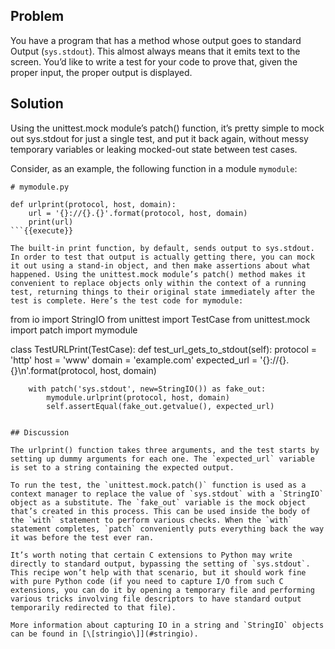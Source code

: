 ## Problem

You have a program that has a method whose output goes to standard Output (`sys.stdout`). This almost always means that it emits text to the screen. You’d like to write a test for your code to prove that, given the proper input, the proper output is displayed.

## Solution

Using the unittest.mock module’s patch() function, it’s pretty simple to mock out sys.stdout for just a single test, and put it back again, without messy temporary variables or leaking mocked-out state between test cases.

Consider, as an example, the following function in a module `mymodule`:

```
# mymodule.py

def urlprint(protocol, host, domain):
    url = '{}://{}.{}'.format(protocol, host, domain)
    print(url)
```{{execute}}

The built-in print function, by default, sends output to sys.stdout. In order to test that output is actually getting there, you can mock it out using a stand-in object, and then make assertions about what happened. Using the unittest.mock module’s patch() method makes it convenient to replace objects only within the context of a running test, returning things to their original state immediately after the test is complete. Here’s the test code for mymodule:

```
from io import StringIO
from unittest import TestCase
from unittest.mock import patch
import mymodule

class TestURLPrint(TestCase):
    def test_url_gets_to_stdout(self):
        protocol = 'http'
        host = 'www'
        domain = 'example.com'
        expected_url = '{}://{}.{}\n'.format(protocol, host, domain)

        with patch('sys.stdout', new=StringIO()) as fake_out:
            mymodule.urlprint(protocol, host, domain)
            self.assertEqual(fake_out.getvalue(), expected_url)
```{{execute}}

## Discussion

The urlprint() function takes three arguments, and the test starts by setting up dummy arguments for each one. The `expected_url` variable is set to a string containing the expected output.

To run the test, the `unittest.mock.patch()` function is used as a context manager to replace the value of `sys.stdout` with a `StringIO` object as a substitute. The `fake_out` variable is the mock object that’s created in this process. This can be used inside the body of the `with` statement to perform various checks. When the `with` statement completes, `patch` conveniently puts everything back the way it was before the test ever ran.

It’s worth noting that certain C extensions to Python may write directly to standard output, bypassing the setting of `sys.stdout`. This recipe won’t help with that scenario, but it should work fine with pure Python code (if you need to capture I/O from such C extensions, you can do it by opening a temporary file and performing various tricks involving file descriptors to have standard output temporarily redirected to that file).

More information about capturing IO in a string and `StringIO` objects can be found in [\[stringio\]](#stringio).